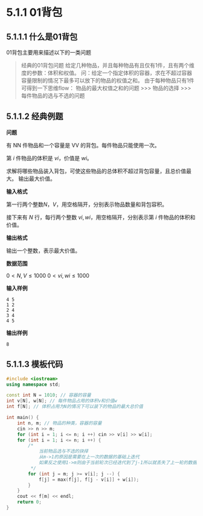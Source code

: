 # 5.1.1 01背包

## 5.1.1.1 什么是01背包

01背包主要用来描述以下的一类问题

> 经典的01背包问题
> 给定几种物品，并且每种物品有且仅有1件，且有两个维度的参数：体积和权值。
> 问：给定一个指定体积的容器，求在不超过容器容量限制的情况下最多可以放下的物品的权值之和。
> 由于每种物品只有1件可得到一下思维flow：
> 物品的最大权值之和的问题 >>> 物品的选择 >>> 每件物品的选与不选的问题

## 5.1.1.2 经典例题

**问题**

有 NN 件物品和一个容量是 VV 的背包。每件物品只能使用一次。

第 $i$ 件物品的体积是 $vi$，价值是 $wi$。

求解将哪些物品装入背包，可使这些物品的总体积不超过背包容量，且总价值最大。
输出最大价值。

**输入格式**

第一行两个整数$N，V$，用空格隔开，分别表示物品数量和背包容积。

接下来有 $N$ 行，每行两个整数 $vi,wi$，用空格隔开，分别表示第 $i$ 件物品的体积和价值。

**输出格式**

输出一个整数，表示最大价值。

**数据范围**

$0<N,V≤1000$
$0<vi,wi≤1000$

**输入样例**

```
4 5
1 2
2 4
3 4
4 5
```

**输出样例**

```
8
```

## 5.1.1.3 模板代码

```c++
#include <iostream>
using namespace std;

const int N = 1010; // 容器的容量
int v[N], w[N]; // 每件物品占用的体积v和价值w
int f[N]; // 体积占用为N的情况下可以装下的物品的最大总价值

int main() {
    int n, m; // 物品的种类，容器的容量
    cin >> n >> m;
    for (int i = 1; i <= n; i ++) cin >> v[i] >> w[i];
    for (int i = 1; i <= n; i ++) {
        /* 
            当前物品选与不选的抉择
            从m->1的原因是需要在上一次的数据的基础上迭代
            如果反之使用1->m则由于当前轮次已经迭代到了j-1所以就丢失了上一轮的数据
         */ 
        for (int j = m; j >= v[i]; j --) {
            f[j] = max(f[j], f[j - v[i]] + w[i]);
        }
    }
    cout << f[m] << endl;
    return 0;
}
```

